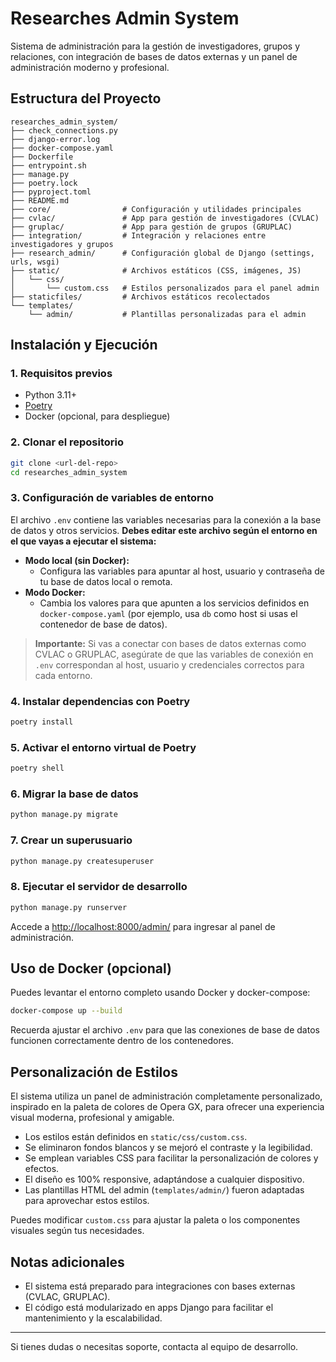 # Researches Admin System

Sistema de administración para la gestión de investigadores, grupos y relaciones, con integración de bases de datos externas y un panel de administración moderno y profesional.

## Estructura del Proyecto

```
researches_admin_system/
├── check_connections.py
├── django-error.log
├── docker-compose.yaml
├── Dockerfile
├── entrypoint.sh
├── manage.py
├── poetry.lock
├── pyproject.toml
├── README.md
├── core/                # Configuración y utilidades principales
├── cvlac/               # App para gestión de investigadores (CVLAC)
├── gruplac/             # App para gestión de grupos (GRUPLAC)
├── integration/         # Integración y relaciones entre investigadores y grupos
├── research_admin/      # Configuración global de Django (settings, urls, wsgi)
├── static/              # Archivos estáticos (CSS, imágenes, JS)
│   └── css/
│       └── custom.css   # Estilos personalizados para el panel admin
├── staticfiles/         # Archivos estáticos recolectados
└── templates/
    └── admin/           # Plantillas personalizadas para el admin
```

## Instalación y Ejecución

### 1. Requisitos previos
- Python 3.11+
- [Poetry](https://python-poetry.org/docs/#installation)
- Docker (opcional, para despliegue)

### 2. Clonar el repositorio
```bash
git clone <url-del-repo>
cd researches_admin_system
```

### 3. Configuración de variables de entorno

El archivo `.env` contiene las variables necesarias para la conexión a la base de datos y otros servicios. **Debes editar este archivo según el entorno en el que vayas a ejecutar el sistema:**

- **Modo local (sin Docker):**
  - Configura las variables para apuntar al host, usuario y contraseña de tu base de datos local o remota.
- **Modo Docker:**
  - Cambia los valores para que apunten a los servicios definidos en `docker-compose.yaml` (por ejemplo, usa `db` como host si usas el contenedor de base de datos).

> **Importante:** Si vas a conectar con bases de datos externas como CVLAC o GRUPLAC, asegúrate de que las variables de conexión en `.env` correspondan al host, usuario y credenciales correctos para cada entorno.

### 4. Instalar dependencias con Poetry
```bash
poetry install
```

### 5. Activar el entorno virtual de Poetry
```bash
poetry shell
```

### 6. Migrar la base de datos
```bash
python manage.py migrate
```

### 7. Crear un superusuario
```bash
python manage.py createsuperuser
```

### 8. Ejecutar el servidor de desarrollo
```bash
python manage.py runserver
```

Accede a [http://localhost:8000/admin/](http://localhost:8000/admin/) para ingresar al panel de administración.

## Uso de Docker (opcional)

Puedes levantar el entorno completo usando Docker y docker-compose:
```bash
docker-compose up --build
```

Recuerda ajustar el archivo `.env` para que las conexiones de base de datos funcionen correctamente dentro de los contenedores.

## Personalización de Estilos

El sistema utiliza un panel de administración completamente personalizado, inspirado en la paleta de colores de Opera GX, para ofrecer una experiencia visual moderna, profesional y amigable.

- Los estilos están definidos en `static/css/custom.css`.
- Se eliminaron fondos blancos y se mejoró el contraste y la legibilidad.
- Se emplean variables CSS para facilitar la personalización de colores y efectos.
- El diseño es 100% responsive, adaptándose a cualquier dispositivo.
- Las plantillas HTML del admin (`templates/admin/`) fueron adaptadas para aprovechar estos estilos.

Puedes modificar `custom.css` para ajustar la paleta o los componentes visuales según tus necesidades.

## Notas adicionales
- El sistema está preparado para integraciones con bases externas (CVLAC, GRUPLAC).
- El código está modularizado en apps Django para facilitar el mantenimiento y la escalabilidad.

---

Si tienes dudas o necesitas soporte, contacta al equipo de desarrollo.